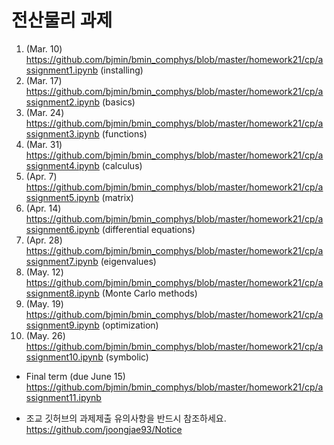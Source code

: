 
# 전산물리 과제

1. (Mar. 10) https://github.com/bjmin/bmin_comphys/blob/master/homework21/cp/assignment1.ipynb (installing)
2. (Mar. 17) https://github.com/bjmin/bmin_comphys/blob/master/homework21/cp/assignment2.ipynb (basics)
3. (Mar. 24) https://github.com/bjmin/bmin_comphys/blob/master/homework21/cp/assignment3.ipynb (functions)
4. (Mar. 31) https://github.com/bjmin/bmin_comphys/blob/master/homework21/cp/assignment4.ipynb (calculus)
5. (Apr. 7) https://github.com/bjmin/bmin_comphys/blob/master/homework21/cp/assignment5.ipynb (matrix)
6. (Apr. 14) https://github.com/bjmin/bmin_comphys/blob/master/homework21/cp/assignment6.ipynb (differential equations)
7. (Apr. 28) https://github.com/bjmin/bmin_comphys/blob/master/homework21/cp/assignment7.ipynb (eigenvalues)
8. (May. 12) https://github.com/bjmin/bmin_comphys/blob/master/homework21/cp/assignment8.ipynb (Monte Carlo methods)
9. (May. 19) https://github.com/bjmin/bmin_comphys/blob/master/homework21/cp/assignment9.ipynb (optimization)
10. (May. 26) https://github.com/bjmin/bmin_comphys/blob/master/homework21/cp/assignment10.ipynb (symbolic)

* Final term (due June 15)   
https://github.com/bjmin/bmin_comphys/blob/master/homework21/cp/assignment11.ipynb

* 조교 깃허브의 과제제출 유의사항을 반드시 참조하세요.  https://github.com/joongjae93/Notice
